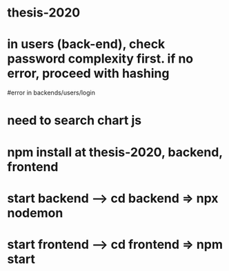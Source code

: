 # thesis-2020

# in users (back-end), check password complexity first. if no error, proceed with hashing 
#error in backends/users/login
# need to search chart js
# npm install at thesis-2020, backend, frontend
# start backend --> cd backend => npx nodemon
# start frontend --> cd frontend => npm start
